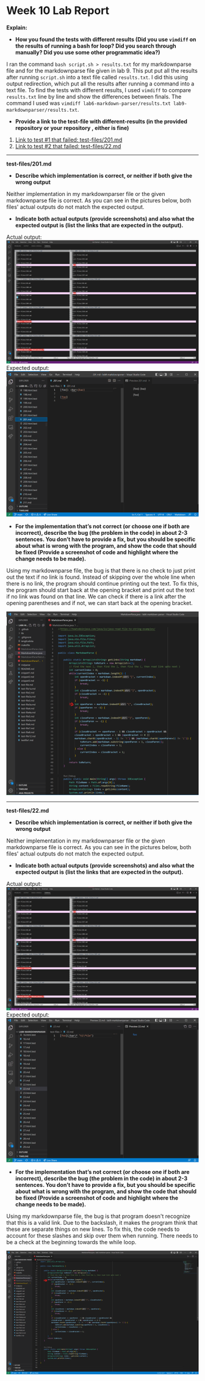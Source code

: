# Week 10 Lab Report

**Explain:** 

* **How you found the tests with different results (Did you use `vimdiff` on the results of running a bash for loop? Did you search through manually? Did you use some other programmatic idea?)**

I ran the command `bash script.sh > results.txt` for my markdownparse file and for the markdownparse file given in lab 9. This put put all the results after running `script.sh` into a text file called `results.txt`. I did this using output redirection, which put all the results after running a command into a text file. To find the tests with different results, I used `vimdiff` to compare `results.txt` line by line and show the differences between finals. The command I used was `vimdiff lab6-markdown-parser/results.txt lab9-markdownparser/results.txt`.

* **Provide a link to the test-file with different-results (in the provided repository or your repository , either is fine)**

1. [Link to test #1 that failed: test-files/201.md](https://github.com/nidhidhamnani/markdown-parser/blob/main/test-files/201.md)
2. [Link to test #2 that failed: test-files/22.md](https://github.com/nidhidhamnani/markdown-parser/blob/main/test-files/22.md)

---
**test-files/201.md**

* **Describe which implementation is correct, or neither if both give the wrong output**

Neither implementation in my markdownparser file or the given markdownparse file is correct. As you can see in the pictures below, both files' actual outputs do not match the expected output.

* **Indicate both actual outputs (provide screenshots) and also what the expected output is (list the links that are expected in the output).**

Actual output:
![actual ouputs](actualoutputs.png)
Expected output:
![expected outputs](201expectedoutputs.png)

* **For the implementation that’s not correct (or choose one if both are incorrect), describe the bug (the problem in the code) in about 2-3 sentences. You don’t have to provide a fix, but you should be specific about what is wrong with the program, and show the code that should be fixed (Provide a screenshot of code and highlight where the change needs to be made).**

Using my markdownparse file, the bug is that there is no check to just print out the text if no link is found. Instead of skipping over the whole line when there is no link, the program should continue printing out the text. To fix this, the program should start back at the opening bracket and print out the text if no link was found on that line. We can check if there is a link after the opening parentheses and if not, we can start back at the opening bracket.

![201.md change](201change.png)

---
**test-files/22.md**

* **Describe which implementation is correct, or neither if both give the wrong output**

Neither implementation in my markdownparser file or the given markdownparse file is correct. As you can see in the pictures below, both files' actual outputs do not match the expected output.

* **Indicate both actual outputs (provide screenshots) and also what the expected output is (list the links that are expected in the output).**

Actual output:
![actual ouputs](actualoutputs.png)
Expected output:
![expected outputs](22expectedoutputs.png)

* **For the implementation that’s not correct (or choose one if both are incorrect), describe the bug (the problem in the code) in about 2-3 sentences. You don’t have to provide a fix, but you should be specific about what is wrong with the program, and show the code that should be fixed (Provide a screenshot of code and highlight where the change needs to be made).**

Using my markdownparse file, the bug is that program doesn't recognize that this is a valid link. Due to the backslash, it makes the program think that these are separate things on new lines. To fix this, the code needs to account for these slashes and skip over them when running. There needs to be a check at the beginning towards the while loop.

![22.md change](22change.png)
